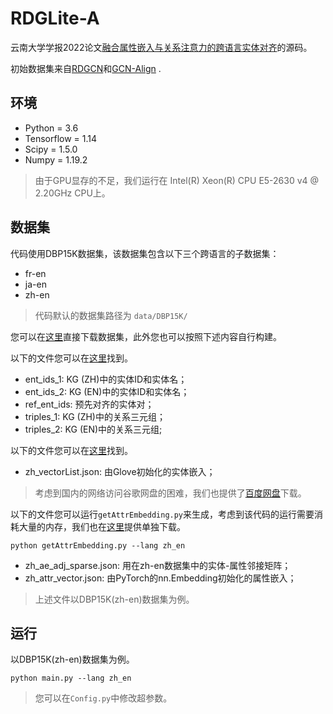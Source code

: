 # RDGLite-A

云南大学学报2022论文[融合属性嵌入与关系注意力的跨语言实体对齐](https://kns.cnki.net/kcms/detail/detail.aspx?dbcode=CAPJ&dbname=CAPJLAST&filename=YNDZ20220927001&uniplatform=NZKPT&v=ILIcPzEcsTyBEXay-HElQvOlrDc4hZ9MiULTEKRCfwh9-zfxYASOXKTDOBGmJH0h)的源码。

初始数据集来自[RDGCN](https://github.com/StephanieWyt/RDGCN)和[GCN-Align](https://github.com/1049451037/GCN-Align) .

## 环境

* Python = 3.6
* Tensorflow = 1.14
* Scipy = 1.5.0
* Numpy = 1.19.2

> 由于GPU显存的不足，我们运行在 Intel(R) Xeon(R) CPU E5-2630 v4 @ 2.20GHz CPU上。

## 数据集

代码使用DBP15K数据集，该数据集包含以下三个跨语言的子数据集：
- fr-en
- ja-en
- zh-en

> 代码默认的数据集路径为 `data/DBP15K/`

您可以在[这里](https://pan.baidu.com/s/1yeOXx5LlUca8J4gmWGwlEQ?pwd=7ral)直接下载数据集，此外您也可以按照下述内容自行构建。

以下的文件您可以在[这里](https://github.com/1049451037/GCN-Align/tree/master/data)找到。

* ent_ids_1: KG (ZH)中的实体ID和实体名；
* ent_ids_2: KG (EN)中的实体ID和实体名；
* ref_ent_ids: 预先对齐的实体对；
* triples_1: KG (ZH)中的关系三元组；
* triples_2: KG (EN)中的关系三元组;

以下的文件您可以在[这里](https://github.com/StephanieWyt/RDGCN)找到。

* zh_vectorList.json: 由Glove初始化的实体嵌入；

> 考虑到国内的网络访问谷歌网盘的困难，我们也提供了[百度网盘](https://pan.baidu.com/s/1RxUy6m2rBLuTcpfkVslzqA?pwd=p46r)下载。

以下的文件您可以运行`getAttrEmbedding.py`来生成，考虑到该代码的运行需要消耗大量的内存，我们也在[这里](https://pan.baidu.com/s/1I-7KuzMwk6bjQEJ5qIrNPQ?pwd=5bqe)提供单独下载。

```
python getAttrEmbedding.py --lang zh_en
```

* zh_ae_adj_sparse.json: 用在zh-en数据集中的实体-属性邻接矩阵；
* zh_attr_vector.json: 由PyTorch的nn.Embedding初始化的属性嵌入；

> 上述文件以DBP15K(zh-en)数据集为例。

## 运行

以DBP15K(zh-en)数据集为例。

```
python main.py --lang zh_en
```

> 您可以在`Config.py`中修改超参数。
